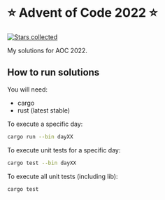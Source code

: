 # ⭐️ Advent of Code 2022 ⭐️
[![Stars collected](https://shields.io/static/v1?label=stars%20collected&message=10%20⭐&color=blue)]()

My solutions for AOC 2022.

## How to run solutions

You will need:
- cargo
- rust (latest stable)
  
To execute a specific day:
 
```bash
cargo run --bin dayXX
```

To execute unit tests for a specific day:

```bash
cargo test --bin dayXX
```

To execute all unit tests (including lib):

```bash
cargo test
```
